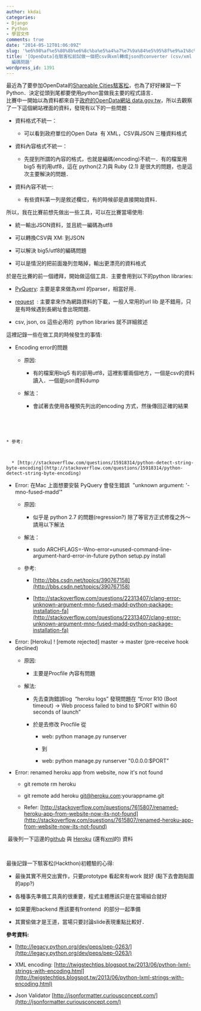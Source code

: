 ```yaml
---
author: kkdai
categories:
- Django
- Python
- 學習文件
comments: true
date: "2014-05-12T01:06:09Z"
slug: '%e6%98%af%e5%80%8b%e6%8c%ba%e5%a4%a7%e7%9a%84%e5%95%8f%e9%a1%8c%ef%bc%88%e4%b9%9fpythonopendata-%e8%a9%a6%e5%81%9a%e4%b8%80%e5%80%8b%e6%8a%8acsv%e8%88%87xml%e8%bd%89%e6%88%90json%e7%9a%84converter'
title: '[OpenData]在駭客松前試做一個把csv與xml轉成json的converter (csv/xml parser) 主要在解決big5/utf8
  編碼問題'
wordpress_id: 1391
---
```


最近為了要參加OpenData的[Shareable Cities駭客松](http://www.accupass.com/go/city10hackathon/)，也為了好好練習一下Python．決定從頭到尾都要使用python當做我主要的程式語言．  
比賽中一開始以為資料都來自于[政府的OpenData網站 data.gov.tw](http://data.gov.tw/)，所以去觀察了一下這個網站裡面的資料，發現有以下的一些問題：






  * 資料格式不統一：



    * 可以看到政府單位的Open Data  有 XML，CSV與JSON 三種資料格式



  * 資料內容格式不統一：



    * 先提到所謂的內容的格式，也就是編碼(encoding)不統一．有的檔案用big5 有的用utf8，這在 python(2.7)與 Ruby (2.1) 是很大的問題，也是這次主要解決的問題．



  * 資料內容不統一: 



    * 有些資料第一列是敘述欄位，有的時候卻是直接開始資料．





所以，我在比賽前想先做出一些工具，可以在比賽當場使用:









  * 統一輸出JSON資料，並且統一編碼為utf8


  * 可以轉換CSV與 XM: 到JSON


  * 可以解決 big5/utf8的編碼問題


  * 可以是情況的把前面幾列忽略掉，輸出更漂亮的資料格式







於是在比賽的前一個禮拜，開始做這個工具．主要會用到以下的python libraries:






  * [PyQuery](https://pypi.python.org/pypi/pyquery): 主要是拿來做為xml 的parser，相當好用．


  * [request](http://docs.python-requests.org/en/latest/)  : 主要拿來作為網路資料的下載，一般人常用的url lib 是不錯用，只是有時候遇到長網址會出現問題．


  * csv, json, os 這些必用的  python libraries 就不詳細敘述




這裡記錄一些在做工具的時候發生的事情:






  * Encoding error的問題



    * 原因:



      * 有的檔案用big5 有的卻用utf8，這裡影響兩個地方，一個是csv的資料讀入．一個是json資料dump



    * 解法：



      * 會試著去使用各種預先列出的encoding 方式，然後傳回正確的結果






 






 







    * 參考:



      * [http://stackoverflow.com/questions/15918314/python-detect-string-byte-encoding](http://stackoverflow.com/questions/15918314/python-detect-string-byte-encoding)




  * Error: 在Mac 上面想要安裝 PyQuery 會發生錯誤  "unknown argument: '-mno-fused-madd’"



    * 原因: 



      * 似乎是 python 2.7 的問題(regression?) 除了等官方正式修復之外～請用以下解法



    * 解法：



      * sudo ARCHFLAGS=-Wno-error=unused-command-line-argument-hard-error-in-future python setup.py install



    * 參考:



      * [http://bbs.csdn.net/topics/390767158](http://bbs.csdn.net/topics/390767158)


      * [http://stackoverflow.com/questions/22313407/clang-error-unknown-argument-mno-fused-madd-python-package-installation-fa](http://stackoverflow.com/questions/22313407/clang-error-unknown-argument-mno-fused-madd-python-package-installation-fa)




  * Error: [Heroku] ! [remote rejected] master -> master (pre-receive hook declined)



    * 原因:



      * 主要是Procfile 內容有問題



    * 解法:



      * 先去查詢錯誤log  “heroku logs” 發現問題在 “Error R10 (Boot timeout) -> Web process failed to bind to $PORT within 60 seconds of launch”


      * 於是去修改 Procfile 從  



        * web: python manage.py runserver


        * 到


        * web: python manage.py runserver "0.0.0.0:$PORT”





  * Error: renamed heroku app from website, now it's not found



    * git remote rm heroku 


    * git remote add heroku git@heroku.com:yourappname.git


    * Refer: [http://stackoverflow.com/questions/7615807/renamed-heroku-app-from-website-now-its-not-found](http://stackoverflow.com/questions/7615807/renamed-heroku-app-from-website-now-its-not-found)





 最後列一下這邊的[github](https://github.com/kkdai/Django-OpenDataParser) 與 [Heroku](http://opendata-django-parser.herokuapp.com/) (還有[xml](http://opendata-django-parser.herokuapp.com/xml)的) 資料




 




最後記錄一下駭客松(Hackthon)初體驗的心得:









  * 最後其實不用交出實作，只要prototype 看起來有work 就好 (點下去會跑貼圖的app?)


  * 各種事先準備工具真的很重要，程式主體應該只是在當場組合就好


  * 如果要用backend 應該要有frontend  的部分一起準備


  * 其實偷做才是王道，當場只要討論slide表現重點比較好． 







**參考資料:**






  * [http://legacy.python.org/dev/peps/pep-0263/](http://legacy.python.org/dev/peps/pep-0263/)


  * XML encoding: [http://twigstechtips.blogspot.tw/2013/06/python-lxml-strings-with-encoding.html](http://twigstechtips.blogspot.tw/2013/06/python-lxml-strings-with-encoding.html)


  * Json Validator [http://jsonformatter.curiousconcept.com/](http://jsonformatter.curiousconcept.com/)



